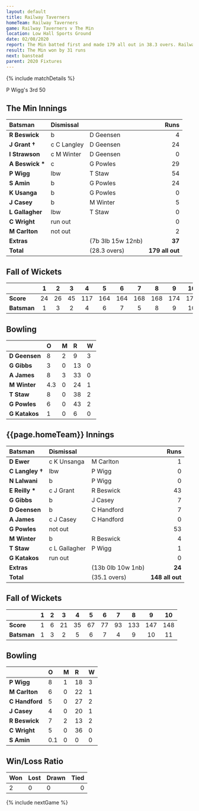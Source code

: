 ```yaml
---
layout: default
title: Railway Taverners
homeTeam: Railway Taverners
game: Railway Taverners v The Min
location: Low Hall Sports Ground
date: 02/08/2020
report: The Min batted first and made 179 all out in 38.3 overs. Railway Taverners made 148 all out in reply
result: The Min won by 31 runs
next: banstead
parent: 2020 Fixtures
---
```


{% include matchDetails %}

P Wigg's 3rd 50

## The Min Innings

| Batsman | Dismissal |  | Runs |
|:---|:---|---|---:|
| **R Beswick** | b | D Geensen | 4 |
| **J Grant &#8224;** | c C Langley | D Geensen | 24 |
| **I Strawson** | c M Winter | D Geensen | 0 |
| **A Beswick &#42;** | c | G Powles | 29 |
| **P Wigg** | lbw  | T Staw | 54 |
| **S Amin** | b | G Powles | 24 |
| **K Usanga** | b | G Powles | 0 |
| **J Casey** | b | M Winter | 5 |
| **L Gallagher** | lbw | T Staw | 0 |
| **C Wright** | run out |  | 0 |
| **M Carlton** | not out |  | 2 |
| **Extras** | | (7b 3lb 15w 12nb) | **37** |
| **Total** | | (28.3 overs) | **179 all out** |
 
## Fall of Wickets

| | 1 | 2 | 3 | 4 | 5 | 6 | 7 | 8 | 9 | 10 |
|---|:---:|:---:|:---:|:---:|:---:|:---:|:---:|:---:|:---:|:---:|
| **Score** | 24 | 26 | 45 | 117 | 164 | 164 | 168 | 168 | 174 | 179 |
| **Batsman** | 1 | 3 | 2 | 4 | 6 | 7 | 5 | 8 | 9 | 10 |

## Bowling

| | O | M | R | W |
|---|:---|:---|:---|:---|
| **D Geensen** | 8 | 2 | 9 | 3 |
| **G Gibbs** | 3 | 0 | 13 | 0 |
| **A James** | 8 | 3 | 33 | 0 |
| **M Winter** | 4.3 | 0 | 24 | 1 |
| **T Staw** | 8 | 0 | 38 | 2 |
| **G Powles** | 6 | 0 | 43 | 2 |
| **G Katakos** | 1 | 0 | 6 | 0 |

 ## {{page.homeTeam}} Innings

| Batsman | Dismissal |  | Runs |
|:---|:---|---|---:|
| **D Ewer** | c K Unsanga | M Carlton | 1 |
| **C Langley &#8224;** | lbw | P Wigg | 0 |
| **N Lalwani** | b | P Wigg | 0 |
| **E Reilly &#42;** | c J Grant | R Beswick | 43 |
| **G Gibbs** | b | J Casey | 7 |
| **D Geensen** | b | C Handford | 7 |
| **A James** | c J Casey | C Handford | 0 |
| **G Powles** | not out |   | 53 |
| **M Winter** | b | R Beswick | 4 |
| **T Staw** | c L Gallagher | P Wigg | 1 |
| **G Katakos** | run out |  | 0 |
| **Extras** | | (13b 0lb 10w 1nb) | **24** |
| **Total** | | (35.1 overs) | **148 all out** |

## Fall of Wickets

| | 1 | 2 | 3 | 4 | 5 | 6 | 7 | 8 | 9 | 10 |
|---|:---:|:---:|:---:|:---:|:---:|:---:|:---:|:---:|:---:|:---:|
| **Score** | 1 | 6 | 21 | 35 | 67 | 77 | 93 | 133 | 147 | 148 |
| **Batsman** | 1 | 3 | 2 | 5 | 6 | 7 | 4 | 9 | 10 | 11 |

## Bowling

| | O | M | R | W |
|---|:---|:---|:---|:---|
| **P Wigg** | 8 | 1 | 18 | 3 |
| **M Carlton** | 6 | 0 | 22 | 1 |
| **C Handford** | 5 | 0 | 27 | 2 |
| **J Casey** | 4 | 0 | 20 | 1 |
| **R Beswick** | 7 | 2 | 13 | 2 |
| **C Wright** | 5 | 0 | 36 | 0 |
| **S Amin** | 0.1 | 0 | 0 | 0 |

## Win/Loss Ratio

| Won | Lost | Drawn | Tied |
|:---|:---|:---|---:|
| 2 | 0 | 0 | 0 |

{% include nextGame %}